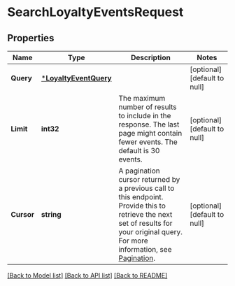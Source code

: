 # SearchLoyaltyEventsRequest

## Properties
Name | Type | Description | Notes
------------ | ------------- | ------------- | -------------
**Query** | [***LoyaltyEventQuery**](LoyaltyEventQuery.md) |  | [optional] [default to null]
**Limit** | **int32** | The maximum number of results to include in the response.  The last page might contain fewer events.  The default is 30 events. | [optional] [default to null]
**Cursor** | **string** | A pagination cursor returned by a previous call to this endpoint. Provide this to retrieve the next set of results for your original query. For more information, see [Pagination](https://developer.squareup.com/docs/build-basics/common-api-patterns/pagination). | [optional] [default to null]

[[Back to Model list]](../README.md#documentation-for-models) [[Back to API list]](../README.md#documentation-for-api-endpoints) [[Back to README]](../README.md)

